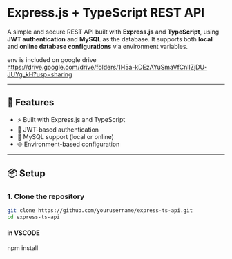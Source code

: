 # Express.js + TypeScript REST API

A simple and secure REST API built with **Express.js** and **TypeScript**, using **JWT authentication** and **MySQL** as the database. It supports both **local** and **online database configurations** via environment variables.

env is included on google drive 
https://drive.google.com/drive/folders/1H5a-kDEzAYuSmaVfCnllZjDU-JUYg_kH?usp=sharing

---

## 🚀 Features

- ⚡ Built with Express.js and TypeScript
- 🔐 JWT-based authentication
- 💾 MySQL support (local or online)
- 🌐 Environment-based configuration

---

## 📦 Setup

### 1. Clone the repository

```bash
git clone https://github.com/yourusername/express-ts-api.git
cd express-ts-api
```

#### in VSCODE
npm install

